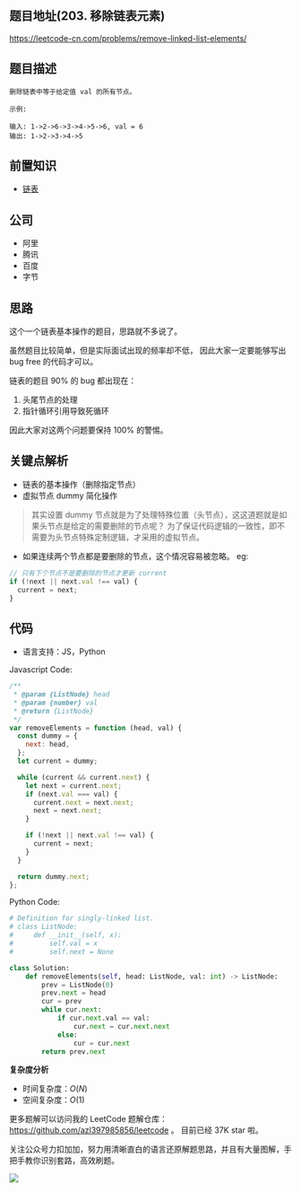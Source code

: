 ## 题目地址(203. 移除链表元素)

https://leetcode-cn.com/problems/remove-linked-list-elements/

## 题目描述

```
删除链表中等于给定值 val 的所有节点。

示例:

输入: 1->2->6->3->4->5->6, val = 6
输出: 1->2->3->4->5

```

## 前置知识

- [链表](https://github.com/azl397985856/leetcode/blob/master/thinkings/basic-data-structure.md)

## 公司

- 阿里
- 腾讯
- 百度
- 字节

## 思路

这个一个链表基本操作的题目，思路就不多说了。

虽然题目比较简单，但是实际面试出现的频率却不低， 因此大家一定要能够写出 bug free 的代码才可以。

链表的题目 90% 的 bug 都出现在：

1. 头尾节点的处理
2. 指针循环引用导致死循环

因此大家对这两个问题要保持 100% 的警惕。

## 关键点解析

- 链表的基本操作（删除指定节点）
- 虚拟节点 dummy 简化操作

> 其实设置 dummy 节点就是为了处理特殊位置（头节点），这这道题就是如果头节点是给定的需要删除的节点呢？
> 为了保证代码逻辑的一致性，即不需要为头节点特殊定制逻辑，才采用的虚拟节点。

- 如果连续两个节点都是要删除的节点，这个情况容易被忽略。
  eg:

```js
// 只有下个节点不是要删除的节点才更新 current
if (!next || next.val !== val) {
  current = next;
}
```

## 代码

- 语言支持：JS，Python

Javascript Code:

```js
/**
 * @param {ListNode} head
 * @param {number} val
 * @return {ListNode}
 */
var removeElements = function (head, val) {
  const dummy = {
    next: head,
  };
  let current = dummy;

  while (current && current.next) {
    let next = current.next;
    if (next.val === val) {
      current.next = next.next;
      next = next.next;
    }

    if (!next || next.val !== val) {
      current = next;
    }
  }

  return dummy.next;
};
```

Python Code:

```python
# Definition for singly-linked list.
# class ListNode:
#     def __init__(self, x):
#         self.val = x
#         self.next = None

class Solution:
    def removeElements(self, head: ListNode, val: int) -> ListNode:
        prev = ListNode(0)
        prev.next = head
        cur = prev
        while cur.next:
            if cur.next.val == val:
                cur.next = cur.next.next
            else:
                cur = cur.next
        return prev.next
```

**复杂度分析**

- 时间复杂度：$O(N)$
- 空间复杂度：$O(1)$

更多题解可以访问我的 LeetCode 题解仓库：https://github.com/azl397985856/leetcode 。 目前已经 37K star 啦。

关注公众号力扣加加，努力用清晰直白的语言还原解题思路，并且有大量图解，手把手教你识别套路，高效刷题。

![](https://tva1.sinaimg.cn/large/007S8ZIlly1gfcuzagjalj30p00dwabs.jpg)
